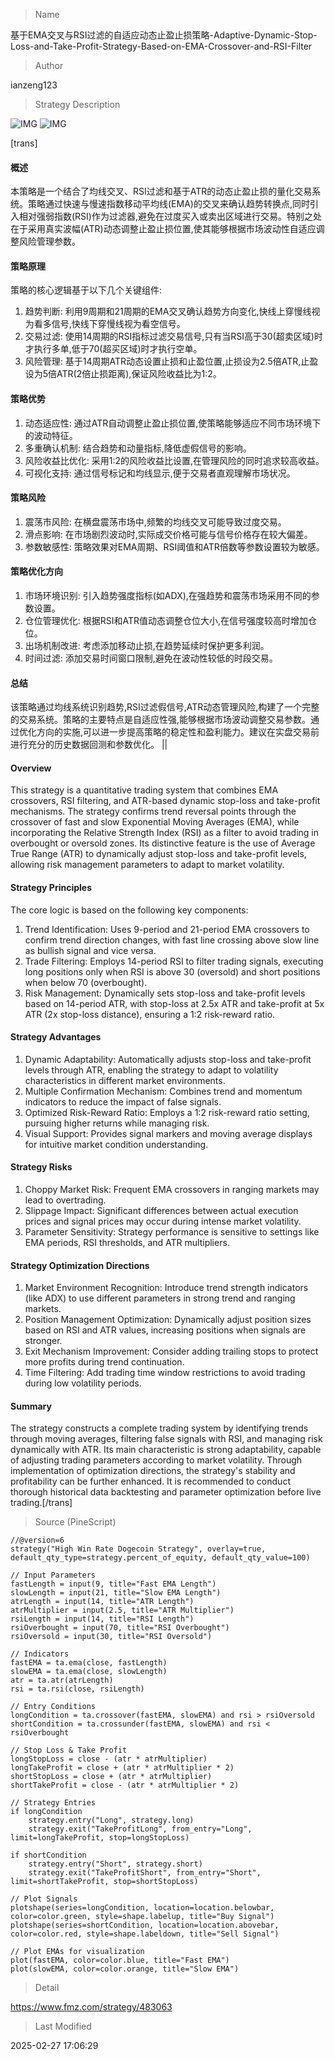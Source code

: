 
> Name

基于EMA交叉与RSI过滤的自适应动态止盈止损策略-Adaptive-Dynamic-Stop-Loss-and-Take-Profit-Strategy-Based-on-EMA-Crossover-and-RSI-Filter

> Author

ianzeng123

> Strategy Description

![IMG](https://www.fmz.com/upload/asset/2d81e42c3a97096ab5d26.png)
![IMG](https://www.fmz.com/upload/asset/2d8fa64bd41a8f074d4e0.png)


[trans]
#### 概述
本策略是一个结合了均线交叉、RSI过滤和基于ATR的动态止盈止损的量化交易系统。策略通过快速与慢速指数移动平均线(EMA)的交叉来确认趋势转换点,同时引入相对强弱指数(RSI)作为过滤器,避免在过度买入或卖出区域进行交易。特别之处在于采用真实波幅(ATR)动态调整止盈止损位置,使其能够根据市场波动性自适应调整风险管理参数。

#### 策略原理
策略的核心逻辑基于以下几个关键组件:
1. 趋势判断: 利用9周期和21周期的EMA交叉确认趋势方向变化,快线上穿慢线视为看多信号,快线下穿慢线视为看空信号。
2. 交易过滤: 使用14周期的RSI指标过滤交易信号,只有当RSI高于30(超卖区域)时才执行多单,低于70(超买区域)时才执行空单。
3. 风险管理: 基于14周期ATR动态设置止损和止盈位置,止损设为2.5倍ATR,止盈设为5倍ATR(2倍止损距离),保证风险收益比为1:2。

#### 策略优势
1. 动态适应性: 通过ATR自动调整止盈止损位置,使策略能够适应不同市场环境下的波动特征。
2. 多重确认机制: 结合趋势和动量指标,降低虚假信号的影响。
3. 风险收益比优化: 采用1:2的风险收益比设置,在管理风险的同时追求较高收益。
4. 可视化支持: 通过信号标记和均线显示,便于交易者直观理解市场状况。

#### 策略风险
1. 震荡市风险: 在横盘震荡市场中,频繁的均线交叉可能导致过度交易。
2. 滑点影响: 在市场剧烈波动时,实际成交价格可能与信号价格存在较大偏差。
3. 参数敏感性: 策略效果对EMA周期、RSI阈值和ATR倍数等参数设置较为敏感。

#### 策略优化方向
1. 市场环境识别: 引入趋势强度指标(如ADX),在强趋势和震荡市场采用不同的参数设置。
2. 仓位管理优化: 根据RSI和ATR值动态调整仓位大小,在信号强度较高时增加仓位。
3. 出场机制改进: 考虑添加移动止损,在趋势延续时保护更多利润。
4. 时间过滤: 添加交易时间窗口限制,避免在波动性较低的时段交易。

#### 总结
该策略通过均线系统识别趋势,RSI过滤假信号,ATR动态管理风险,构建了一个完整的交易系统。策略的主要特点是自适应性强,能够根据市场波动调整交易参数。通过优化方向的实施,可以进一步提高策略的稳定性和盈利能力。建议在实盘交易前进行充分的历史数据回测和参数优化。 || 

#### Overview
This strategy is a quantitative trading system that combines EMA crossovers, RSI filtering, and ATR-based dynamic stop-loss and take-profit mechanisms. The strategy confirms trend reversal points through the crossover of fast and slow Exponential Moving Averages (EMA), while incorporating the Relative Strength Index (RSI) as a filter to avoid trading in overbought or oversold zones. Its distinctive feature is the use of Average True Range (ATR) to dynamically adjust stop-loss and take-profit levels, allowing risk management parameters to adapt to market volatility.

#### Strategy Principles
The core logic is based on the following key components:
1. Trend Identification: Uses 9-period and 21-period EMA crossovers to confirm trend direction changes, with fast line crossing above slow line as bullish signal and vice versa.
2. Trade Filtering: Employs 14-period RSI to filter trading signals, executing long positions only when RSI is above 30 (oversold) and short positions when below 70 (overbought).
3. Risk Management: Dynamically sets stop-loss and take-profit levels based on 14-period ATR, with stop-loss at 2.5x ATR and take-profit at 5x ATR (2x stop-loss distance), ensuring a 1:2 risk-reward ratio.

#### Strategy Advantages
1. Dynamic Adaptability: Automatically adjusts stop-loss and take-profit levels through ATR, enabling the strategy to adapt to volatility characteristics in different market environments.
2. Multiple Confirmation Mechanism: Combines trend and momentum indicators to reduce the impact of false signals.
3. Optimized Risk-Reward Ratio: Employs a 1:2 risk-reward ratio setting, pursuing higher returns while managing risk.
4. Visual Support: Provides signal markers and moving average displays for intuitive market condition understanding.

#### Strategy Risks
1. Choppy Market Risk: Frequent EMA crossovers in ranging markets may lead to overtrading.
2. Slippage Impact: Significant differences between actual execution prices and signal prices may occur during intense market volatility.
3. Parameter Sensitivity: Strategy performance is sensitive to settings like EMA periods, RSI thresholds, and ATR multipliers.

#### Strategy Optimization Directions
1. Market Environment Recognition: Introduce trend strength indicators (like ADX) to use different parameters in strong trend and ranging markets.
2. Position Management Optimization: Dynamically adjust position sizes based on RSI and ATR values, increasing positions when signals are stronger.
3. Exit Mechanism Improvement: Consider adding trailing stops to protect more profits during trend continuation.
4. Time Filtering: Add trading time window restrictions to avoid trading during low volatility periods.

#### Summary
The strategy constructs a complete trading system by identifying trends through moving averages, filtering false signals with RSI, and managing risk dynamically with ATR. Its main characteristic is strong adaptability, capable of adjusting trading parameters according to market volatility. Through implementation of optimization directions, the strategy's stability and profitability can be further enhanced. It is recommended to conduct thorough historical data backtesting and parameter optimization before live trading.[/trans]




> Source (PineScript)

``` pinescript
//@version=6
strategy("High Win Rate Dogecoin Strategy", overlay=true, default_qty_type=strategy.percent_of_equity, default_qty_value=100)

// Input Parameters
fastLength = input(9, title="Fast EMA Length")
slowLength = input(21, title="Slow EMA Length")
atrLength = input(14, title="ATR Length")
atrMultiplier = input(2.5, title="ATR Multiplier")
rsiLength = input(14, title="RSI Length")
rsiOverbought = input(70, title="RSI Overbought")
rsiOversold = input(30, title="RSI Oversold")

// Indicators
fastEMA = ta.ema(close, fastLength)
slowEMA = ta.ema(close, slowLength)
atr = ta.atr(atrLength)
rsi = ta.rsi(close, rsiLength)

// Entry Conditions
longCondition = ta.crossover(fastEMA, slowEMA) and rsi > rsiOversold
shortCondition = ta.crossunder(fastEMA, slowEMA) and rsi < rsiOverbought

// Stop Loss & Take Profit
longStopLoss = close - (atr * atrMultiplier)
longTakeProfit = close + (atr * atrMultiplier * 2)
shortStopLoss = close + (atr * atrMultiplier)
shortTakeProfit = close - (atr * atrMultiplier * 2)

// Strategy Entries
if longCondition
    strategy.entry("Long", strategy.long)
    strategy.exit("TakeProfitLong", from_entry="Long", limit=longTakeProfit, stop=longStopLoss)

if shortCondition
    strategy.entry("Short", strategy.short)
    strategy.exit("TakeProfitShort", from_entry="Short", limit=shortTakeProfit, stop=shortStopLoss)

// Plot Signals
plotshape(series=longCondition, location=location.belowbar, color=color.green, style=shape.labelup, title="Buy Signal")
plotshape(series=shortCondition, location=location.abovebar, color=color.red, style=shape.labeldown, title="Sell Signal")

// Plot EMAs for visualization
plot(fastEMA, color=color.blue, title="Fast EMA")
plot(slowEMA, color=color.orange, title="Slow EMA")

```

> Detail

https://www.fmz.com/strategy/483063

> Last Modified

2025-02-27 17:06:29
